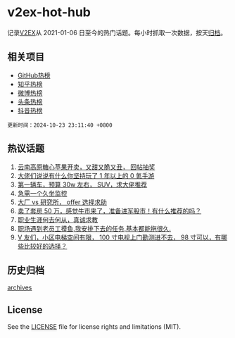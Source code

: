 # v2ex-hot-hub

 记录[V2EX](https://www.v2ex.com/)从 2021-01-06 日至今的热门话题。每小时抓取一次数据，按天[归档](archives)。
 
 ## 相关项目

- [GitHub热榜](https://github.com/lonnyzhang423/github-hot-hub)
- [知乎热榜](https://github.com/lonnyzhang423/zhihu-hot-hub)
- [微博热榜](https://github.com/lonnyzhang423/weibo-hot-hub)
- [头条热榜](https://github.com/lonnyzhang423/toutiao-hot-hub)
- [抖音热榜](https://github.com/lonnyzhang423/douyin-hot-hub)


 `更新时间：2024-10-23 23:11:40 +0800`

## 热议话题

1. [云南高原糖心苹果开卖，又甜又脆又丑， 回帖抽奖](https://www.v2ex.com/t/1082853)
1. [大佬们说说有什么你坚持玩了 1 年以上的 0 氪手游](https://www.v2ex.com/t/1082854)
1. [第一辆车，预算 30w 左右， SUV，求大佬推荐](https://www.v2ex.com/t/1082813)
1. [急需一个久坐监控](https://www.v2ex.com/t/1082707)
1. [大厂 vs 研究所， offer 选择求助](https://www.v2ex.com/t/1082706)
1. [卖了套房 50 万，感觉牛市来了，准备进军股市！有什么推荐的吗？](https://www.v2ex.com/t/1082886)
1. [职业生涯何去何从，真诚求教](https://www.v2ex.com/t/1082959)
1. [职场遇到老员工摸鱼,我安排下去的任务,基本都能拖很久.](https://www.v2ex.com/t/1082804)
1. [V 友们，小区电梯空间有限， 100 寸电视上门勘测进不去， 98 寸可以，有哪些比较好的选择？](https://www.v2ex.com/t/1082737)

## 历史归档

[archives](archives)

## License

See the [LICENSE](LICENSE) file for license rights and limitations (MIT).
